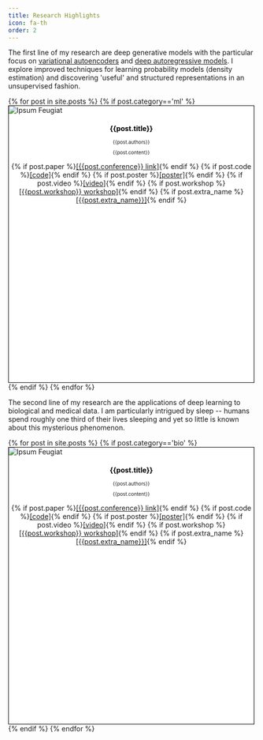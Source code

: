 ```yaml
---
title: Research Highlights
icon: fa-th
order: 2
---
```


<p>The first line of my research are deep generative models with the particular focus on
<a href="https://arxiv.org/abs/1906.02691">variational autoencoders</a> and <a href="https://deepgenerativemodels.github.io/notes/autoregressive/">deep autoregressive models</a>.
  I explore improved techniques for learning probability models (density estimation) and discovering 'useful' and structured representations in an unsupervised fashion. </p>

<div class="row">
  {% for post in site.posts %}
  {% if post.category=='ml' %}
     <div class="4u 12u$(mobile)" style="min-width: 320px; max-width: 500px;">
        <div class="item" style="border: 1px solid black; height: 560px;  background-color: white ">
            <a class="image fit" ><img src="{{ post.img_path | relative_url }}" alt="Ipsum Feugiat" /></a>
            <header>
              <h3 style="color: black; font-size: 1em;  font-weight: 700;">{{post.title}}</h3>
              <p style="font-size: 0.7em; text-align: center; ">{{post.authors}} </p>
              <p style="font-size: 0.7em;">{{post.content}}</p>
              <p>{% if post.paper %}<a href="{{post.paper}}">[{{post.conference}} link]</a>{% endif %}
                 {% if post.code %}<a href="{{post.code}}">[code]</a>{% endif %}
                 {% if post.poster %}<a href="{{post.poster}}">[poster]</a>{% endif %}
                 {% if post.video %}<a href="{{post.video}}">[video]</a>{% endif %}
                 {% if post.workshop %}<a href="{{post.workshop_url}}">[{{post.workshop}} workshop]</a>{% endif %}
                 {% if post.extra_name %}<a href="{{post.extra_url}}">[{{post.extra_name}}]</a>{% endif %}
              </p>
            </header>
        </div>
     </div>
  {% endif %}
  {% endfor %}
</div>

<p>The second line of my research are the applications of deep learning to biological and medical data. I am particularly intrigued by sleep -- 
humans spend roughly one third of their lives sleeping and yet so little is known about this mysterious phenomenon. </p>

<div class="row">
  {% for post in site.posts %}
  {% if post.category=='bio' %}
     <div class="4u 12u$(mobile)" style="min-width: 320px; max-width: 500px;">
        <div class="item" style="border: 1px solid black; height: 560px; background-color: white">
            <a class="image fit" ><img src="{{ post.img_path | relative_url }}" alt="Ipsum Feugiat" /></a>
            <header>
              <h3 style="color: black; font-size: 1em; font-weight: 700;">{{post.title}}</h3>
              <p style="font-size: 0.7em;  text-align: center;">{{post.authors}} </p>
              <p style="font-size: 0.7em;">{{post.content}}</p>
              <p>{% if post.paper %}<a href="{{post.paper}}">[{{post.conference}} link]</a>{% endif %}
                 {% if post.code %}<a href="{{post.code}}">[code]</a>{% endif %}
                 {% if post.poster %}<a href="{{post.poster}}">[poster]</a>{% endif %}
                 {% if post.video %}<a href="{{post.video}}">[video]</a>{% endif %}
                 {% if post.workshop %}<a href="{{post.workshop_url}}">[{{post.workshop}} workshop]</a>{% endif %}
                 {% if post.extra_name %}<a href="{{post.extra_url}}">[{{post.extra_name}}]</a>{% endif %}
              </p>
            </header>
        </div>
     </div>
  {% endif %}
  {% endfor %}
</div>